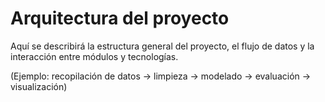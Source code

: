 # Arquitectura del proyecto

Aquí se describirá la estructura general del proyecto, el flujo de datos y la interacción entre módulos y tecnologías.

(Ejemplo: recopilación de datos -> limpieza -> modelado -> evaluación -> visualización)

